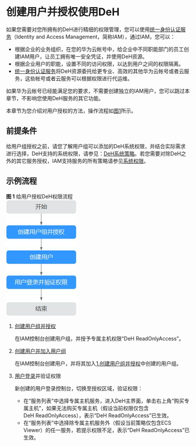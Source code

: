 # 创建用户并授权使用DeH<a name="deh_01_0051"></a>

如果您需要对您所拥有的DeH进行精细的权限管理，您可以使用[统一身份认证服务](https://support.huaweicloud.com/usermanual-iam/iam_01_0001.html)（Identity and Access Management，简称IAM），通过IAM，您可以：

-   根据企业的业务组织，在您的华为云帐号中，给企业中不同职能部门的员工创建IAM用户，让员工拥有唯一安全凭证，并使用DeH资源。
-   根据企业用户的职能，设置不同的访问权限，以达到用户之间的权限隔离。
-   [统一身份认证服务](https://support.huaweicloud.com/usermanual-iam/iam_01_0001.html)将DeH资源委托给更专业、高效的其他华为云帐号或者云服务，这些帐号或者云服务可以根据权限进行代运维。

如果华为云帐号已经能满足您的要求，不需要创建独立的IAM用户，您可以跳过本章节，不影响您使用DeH服务的其它功能。

本章节为您介绍对用户授权的方法，操作流程如[图1](#fig1515164216142)所示。

## 前提条件<a name="section6126111243014"></a>

给用户组授权之前，请您了解用户组可以添加的DeH系统权限，并结合实际需求进行选择，DeH支持的系统权限，请参见：[DeH系统策略](https://support.huaweicloud.com/productdesc-deh/deh_01_0009.html)。若您需要对除DeH之外的其它服务授权，IAM支持服务的所有策略请参见[系统权限](https://support.huaweicloud.com/usermanual-permissions/iam_01_0001.html)。

## 示例流程<a name="section203711514125317"></a>

**图 1**  给用户授权DeH权限流程<a name="fig1515164216142"></a>  
![](figures/给用户授权DeH权限流程.jpg "给用户授权DeH权限流程")

1.  <a name="li527593485415"></a>[创建用户组并授权](https://support.huaweicloud.com/usermanual-iam/iam_03_0001.html)

    在IAM控制台创建用户组，并授予专属主机权限“DeH ReadOnlyAccess”。

2.  [创建用户并加入用户组](https://support.huaweicloud.com/usermanual-iam/iam_02_0001.html)

    在IAM控制台创建用户，并将其加入[1.创建用户组并授权](#li527593485415)中创建的用户组。

3.  [用户登录](https://support.huaweicloud.com/usermanual-iam/iam_01_0552.html)并验证权限

    新创建的用户登录控制台，切换至授权区域，验证权限：

    -   在“服务列表”中选择专属主机服务，进入DeH主界面，单击右上角“购买专属主机”，如果无法购买专属主机（假设当前权限仅包含DeH ReadOnlyAccess），表示“DeH ReadOnlyAccess”已生效。
    -   在“服务列表”中选择除专属主机服务外（假设当前策略仅包含ECS Viewer）的任一服务，若提示权限不足，表示“DeH ReadOnlyAccess”已生效。


